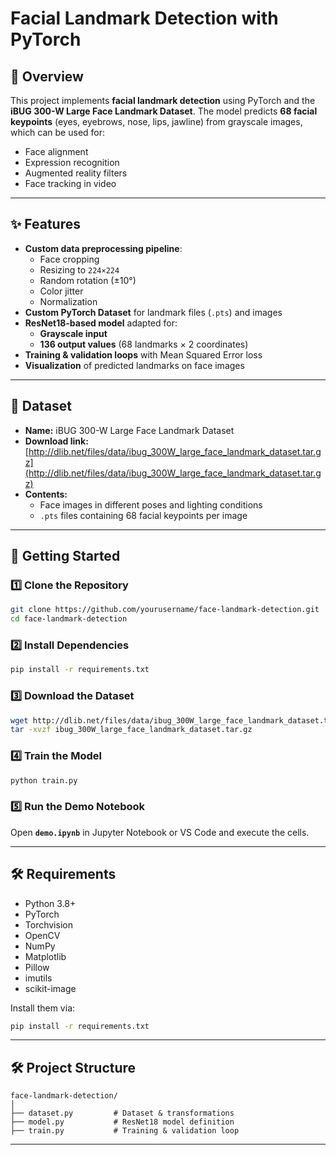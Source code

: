 # Facial Landmark Detection with PyTorch

## 📌 Overview
This project implements **facial landmark detection** using PyTorch and the **iBUG 300-W Large Face Landmark Dataset**.
The model predicts **68 facial keypoints** (eyes, eyebrows, nose, lips, jawline) from grayscale images, which can be used for:
- Face alignment
- Expression recognition
- Augmented reality filters
- Face tracking in video

---

## ✨ Features
- **Custom data preprocessing pipeline**:
  - Face cropping
  - Resizing to `224×224`
  - Random rotation (±10°)
  - Color jitter
  - Normalization
- **Custom PyTorch Dataset** for landmark files (`.pts`) and images
- **ResNet18-based model** adapted for:
  - **Grayscale input**
  - **136 output values** (68 landmarks × 2 coordinates)
- **Training & validation loops** with Mean Squared Error loss
- **Visualization** of predicted landmarks on face images

---

## 📂 Dataset
- **Name:** iBUG 300-W Large Face Landmark Dataset
- **Download link:** [http://dlib.net/files/data/ibug_300W_large_face_landmark_dataset.tar.gz](http://dlib.net/files/data/ibug_300W_large_face_landmark_dataset.tar.gz)
- **Contents:**
  - Face images in different poses and lighting conditions
  - `.pts` files containing 68 facial keypoints per image

---

## 🚀 Getting Started

### 1️⃣ Clone the Repository
```bash
git clone https://github.com/yourusername/face-landmark-detection.git
cd face-landmark-detection
```

### 2️⃣ Install Dependencies
```bash
pip install -r requirements.txt
```

### 3️⃣ Download the Dataset
```bash
wget http://dlib.net/files/data/ibug_300W_large_face_landmark_dataset.tar.gz
tar -xvzf ibug_300W_large_face_landmark_dataset.tar.gz
```

### 4️⃣ Train the Model
```bash
python train.py
```

### 5️⃣ Run the Demo Notebook
Open **`demo.ipynb`** in Jupyter Notebook or VS Code and execute the cells.

---

## 🛠 Requirements
- Python 3.8+
- PyTorch
- Torchvision
- OpenCV
- NumPy
- Matplotlib
- Pillow
- imutils
- scikit-image

Install them via:
```bash
pip install -r requirements.txt
```

---

## 🛠 Project Structure
```plaintext
face-landmark-detection/
│
├── dataset.py         # Dataset & transformations
├── model.py           # ResNet18 model definition
├── train.py           # Training & validation loop

```

---
